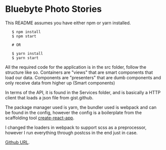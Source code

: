 # Bluebyte Photo Stories


This README assumes you have either npm or yarn installed.

```
   $ npm install
   $ npm start

   # OR

   $ yarn install
   $ yarn start
```

All the required code for the application is in the src folder, follow the structure like so.
Containers are "views" that are smart components that load our data.
Components are "presenters" that are dumb components and only receive data from higher up (Smart components)

In terms of the API, it is found in the Services folder, and is basically a HTTP client that loads a json file from gist.github.

The package manager used is yarn, the bundler used is webpack and can be found in the config, however the config is a boilerplate from the scaffolding tool
[create-react-app](https://github.com/facebookincubator/create-react-app).

I changed the loaders in webpack to support scss as a preprocessor, however I run everything through postcss in the end just in case.


[Github URL](https://github.com/Stenkilde/test123).